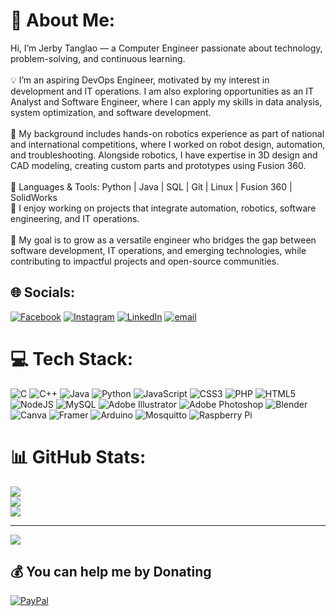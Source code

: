 # 💫 About Me:
Hi, I’m Jerby Tanglao — a Computer Engineer passionate about technology, problem-solving, and continuous learning.<br><br>💡 I’m an aspiring DevOps Engineer, motivated by my interest in development and IT operations. I am also exploring opportunities as an IT Analyst and Software Engineer, where I can apply my skills in data analysis, system optimization, and software development.<br><br>🤖 My background includes hands-on robotics experience as part of national and international competitions, where I worked on robot design, automation, and troubleshooting. Alongside robotics, I have expertise in 3D design and CAD modeling, creating custom parts and prototypes using Fusion 360. <br><br>🔧 Languages & Tools: Python | Java | SQL | Git | Linux | Fusion 360 | SolidWorks<br>📌 I enjoy working on projects that integrate automation, robotics, software engineering, and IT operations.<br><br>🚀 My goal is to grow as a versatile engineer who bridges the gap between software development, IT operations, and emerging technologies, while contributing to impactful projects and open-source communities.<br>


## 🌐 Socials:
[![Facebook](https://img.shields.io/badge/Facebook-%231877F2.svg?logo=Facebook&logoColor=white)](https://facebook.com/JerbyTanglao24) [![Instagram](https://img.shields.io/badge/Instagram-%23E4405F.svg?logo=Instagram&logoColor=white)](https://instagram.com/jerbytanglao) [![LinkedIn](https://img.shields.io/badge/LinkedIn-%230077B5.svg?logo=linkedin&logoColor=white)](https://linkedin.com/in/jerbytanglao) [![email](https://img.shields.io/badge/Email-D14836?logo=gmail&logoColor=white)](mailto:tanglaojerbyp@gmail.com) 

# 💻 Tech Stack:
![C](https://img.shields.io/badge/c-%2300599C.svg?style=for-the-badge&logo=c&logoColor=white) ![C++](https://img.shields.io/badge/c++-%2300599C.svg?style=for-the-badge&logo=c%2B%2B&logoColor=white) ![Java](https://img.shields.io/badge/java-%23ED8B00.svg?style=for-the-badge&logo=openjdk&logoColor=white) ![Python](https://img.shields.io/badge/python-3670A0?style=for-the-badge&logo=python&logoColor=ffdd54) ![JavaScript](https://img.shields.io/badge/javascript-%23323330.svg?style=for-the-badge&logo=javascript&logoColor=%23F7DF1E) ![CSS3](https://img.shields.io/badge/css3-%231572B6.svg?style=for-the-badge&logo=css3&logoColor=white) ![PHP](https://img.shields.io/badge/php-%23777BB4.svg?style=for-the-badge&logo=php&logoColor=white) ![HTML5](https://img.shields.io/badge/html5-%23E34F26.svg?style=for-the-badge&logo=html5&logoColor=white) ![NodeJS](https://img.shields.io/badge/node.js-6DA55F?style=for-the-badge&logo=node.js&logoColor=white) ![MySQL](https://img.shields.io/badge/mysql-4479A1.svg?style=for-the-badge&logo=mysql&logoColor=white) ![Adobe Illustrator](https://img.shields.io/badge/adobe%20illustrator-%23FF9A00.svg?style=for-the-badge&logo=adobe%20illustrator&logoColor=white) ![Adobe Photoshop](https://img.shields.io/badge/adobe%20photoshop-%2331A8FF.svg?style=for-the-badge&logo=adobe%20photoshop&logoColor=white) ![Blender](https://img.shields.io/badge/blender-%23F5792A.svg?style=for-the-badge&logo=blender&logoColor=white) ![Canva](https://img.shields.io/badge/Canva-%2300C4CC.svg?style=for-the-badge&logo=Canva&logoColor=white) ![Framer](https://img.shields.io/badge/Framer-black?style=for-the-badge&logo=framer&logoColor=blue) ![Arduino](https://img.shields.io/badge/-Arduino-00979D?style=for-the-badge&logo=Arduino&logoColor=white) ![Mosquitto](https://img.shields.io/badge/mosquitto-%233C5280.svg?style=for-the-badge&logo=eclipsemosquitto&logoColor=white) ![Raspberry Pi](https://img.shields.io/badge/-Raspberry_Pi-C51A4A?style=for-the-badge&logo=Raspberry-Pi)
# 📊 GitHub Stats:
![](https://github-readme-stats.vercel.app/api?username=jerbytanglao&theme=gotham&hide_border=false&include_all_commits=false&count_private=false)<br/>
![](https://nirzak-streak-stats.vercel.app/?user=jerbytanglao&theme=gotham&hide_border=false)<br/>
![](https://github-readme-stats.vercel.app/api/top-langs/?username=jerbytanglao&theme=gotham&hide_border=false&include_all_commits=false&count_private=false&layout=compact)

---
[![](https://visitcount.itsvg.in/api?id=jerbytanglao&icon=0&color=8)](https://visitcount.itsvg.in)

  ## 💰 You can help me by Donating
  [![PayPal](https://img.shields.io/badge/PayPal-00457C?style=for-the-badge&logo=paypal&logoColor=white)](https://paypal.me/JerbyTanglao24) 

  
<!-- Proudly created with GPRM ( https://gprm.itsvg.in ) -->
